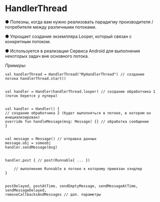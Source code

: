 # HandlerThread

● Полезны, когда вам нужно реализовать парадигму производителя / потребителя между различными потоками.

● Упрощает создание экземпляра Looper, который связан с конкретным потоком.

● Используется в реализации Сервиса Android для выполнения некоторых задач вне основного потока.

*Примеры:*

```
val handlerThread = HandlerThread("MyHandlerThread") // создание потока handlerThread.start()
```

![](data:image/gif;base64,R0lGODlhAQABAPABAP///wAAACH5BAEKAAAALAAAAAABAAEAAAICRAEAOw==)![](data:image/gif;base64,R0lGODlhAQABAPABAP///wAAACH5BAEKAAAALAAAAAABAAEAAAICRAEAOw== "Click and drag to move")

```
val handler = Handler(handlerThread.looper) // создание обработчика 1 (поток берется у лупера)
```

![](data:image/gif;base64,R0lGODlhAQABAPABAP///wAAACH5BAEKAAAALAAAAAABAAEAAAICRAEAOw==)![](data:image/gif;base64,R0lGODlhAQABAPABAP///wAAACH5BAEKAAAALAAAAAABAAEAAAICRAEAOw== "Click and drag to move")

```
val handler = Handler() { 
// создание обработчика 2 (будет выполняться в потоке, в котором он инициализирован)
override fun handleMessage(msg: Message) {} // обработка сообщении
}
```

![](data:image/gif;base64,R0lGODlhAQABAPABAP///wAAACH5BAEKAAAALAAAAAABAAEAAAICRAEAOw==)![](data:image/gif;base64,R0lGODlhAQABAPABAP///wAAACH5BAEKAAAALAAAAAABAAEAAAICRAEAOw== "Click and drag to move")

```
val message = Message() // отправка данных
message.obj = someobj
handler.sendMessage(msg)
```

![](data:image/gif;base64,R0lGODlhAQABAPABAP///wAAACH5BAEKAAAALAAAAAABAAEAAAICRAEAOw==)![](data:image/gif;base64,R0lGODlhAQABAPABAP///wAAACH5BAEKAAAALAAAAAABAAEAAAICRAEAOw== "Click and drag to move")

```
handler.post { // post(Runnable{ ... })

    // выполнение Runnable в потоке к которому привязан хэндлер
}
```

![](data:image/gif;base64,R0lGODlhAQABAPABAP///wAAACH5BAEKAAAALAAAAAABAAEAAAICRAEAOw==)![](data:image/gif;base64,R0lGODlhAQABAPABAP///wAAACH5BAEKAAAALAAAAAABAAEAAAICRAEAOw== "Click and drag to move")

```
postDelayed, postAtTime, sendEmptyMessage, sendMessageAtTime, sendMessageDelayed,
removeCallbacksAndMessages // доп. параметры
```

![](data:image/gif;base64,R0lGODlhAQABAPABAP///wAAACH5BAEKAAAALAAAAAABAAEAAAICRAEAOw==)![](data:image/gif;base64,R0lGODlhAQABAPABAP///wAAACH5BAEKAAAALAAAAAABAAEAAAICRAEAOw== "Click and drag to move")
